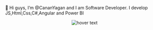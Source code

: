 👋 Hi guys, I’m @CananYagan and I am Software Developer. I develop JS,Html,Css,C#,Angular and Power BI
<p align="center">
  <img src="https://i20.haber7.net/resize/1280x720//haber/haber7/photos/2019/13/kadin_girisimci_gaziantepten_abd_ve_ingiltereye_yazilim_satti_1553933570_2102.jpg" title="hover text">
</p>
